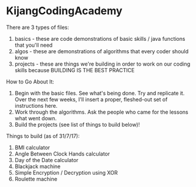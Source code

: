 # KijangCodingAcademy

There are 3 types of files:
1. basics - these are code demonstrations of basic skills / java functions that you'll need
2. algos - these are demonstrations of algorithms that every coder should know
3. projects - these are things we're building in order to work on our coding skills because BUILDING IS THE BEST PRACTICE

  
How to Go About It:
1. Begin with the basic files. See what's being done. Try and replicate it. Over the next few weeks, I'll insert a proper, fleshed-out set of instructions here.
2. Work through the algorithms. Ask the people who came for the lessons what went down.
3. Build the projects (see list of things to build below)!



Things to build (as of 31/7/17):
1) BMI calculator
2) Angle Between Clock Hands calculator
3) Day of the Date calculator
4) Blackjack machine
5) Simple Encryption / Decryption using XOR
6) Roulette machine
